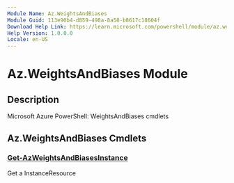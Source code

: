 ```yaml
---
Module Name: Az.WeightsAndBiases
Module Guid: 113e90b4-d859-498a-8a58-b8617c18604f
Download Help Link: https://learn.microsoft.com/powershell/module/az.weightsandbiases
Help Version: 1.0.0.0
Locale: en-US
---
```


# Az.WeightsAndBiases Module
## Description
Microsoft Azure PowerShell: WeightsAndBiases cmdlets

## Az.WeightsAndBiases Cmdlets
### [Get-AzWeightsAndBiasesInstance](Get-AzWeightsAndBiasesInstance.md)
Get a InstanceResource


